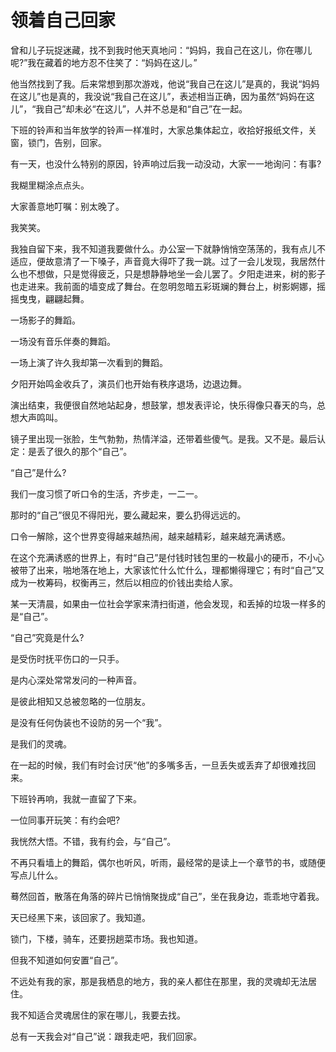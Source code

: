 # 领着自己回家

曾和儿子玩捉迷藏，找不到我时他天真地问：“妈妈，我自己在这儿，你在哪儿呢?”我在藏着的地方忍不住笑了：“妈妈在这儿。” 

他当然找到了我。后来常想到那次游戏，他说“我自己在这儿”是真的，我说“妈妈在这儿”也是真的，我没说“我自己在这儿”，表述相当正确，因为虽然“妈妈在这儿”，“我自己”却未必“在这儿”，人并不总是和“自己”在一起。 

下班的铃声和当年放学的铃声一样准时，大家总集体起立，收拾好报纸文件，关窗，锁门，告别，回家。 

有一天，也没什么特别的原因，铃声响过后我一动没动，大家一一地询问：有事? 

我糊里糊涂点点头。 

大家善意地叮嘱：别太晚了。 

我笑笑。 

我独自留下来，我不知道我要做什么。办公室一下就静悄悄空荡荡的，我有点儿不适应，便故意清了一下嗓子，声音竟大得吓了我一跳。过了一会儿发现，我居然什么也不想做，只是觉得疲乏，只是想静静地坐一会儿罢了。夕阳走进来，树的影子也走进来。我前面的墙变成了舞台。在忽明忽暗五彩斑斓的舞台上，树影婀娜，摇摇曳曳，翩翩起舞。 

一场影子的舞蹈。 

一场没有音乐伴奏的舞蹈。 

一场上演了许久我却第一次看到的舞蹈。 

夕阳开始鸣金收兵了，演员们也开始有秩序退场，边退边舞。 

演出结束，我便很自然地站起身，想鼓掌，想发表评论，快乐得像只春天的鸟，总想大声鸣叫。 

镜子里出现一张脸，生气勃勃，热情洋溢，还带着些傻气。是我。又不是。最后认定：是丢了很久的那个“自己”。 

“自己”是什么? 

我们一度习惯了听口令的生活，齐步走，一二一。 

那时的“自己”很见不得阳光，要么藏起来，要么扔得远远的。 

口令一解除，这个世界变得越来越热闹，越来越精彩，越来越充满诱惑。 

在这个充满诱惑的世界上，有时“自己”是付钱时钱包里的一枚最小的硬币，不小心被带了出来，啪地落在地上，大家该忙什么忙什么，理都懒得理它；有时“自己”又成为一枚筹码，权衡再三，然后以相应的价钱出卖给人家。 

某一天清晨，如果由一位社会学家来清扫街道，他会发现，和丢掉的垃圾一样多的是“自己”。 

“自己”究竟是什么? 

是受伤时抚平伤口的一只手。 

是内心深处常常发问的一种声音。 

是彼此相知又总被忽略的一位朋友。 

是没有任何伪装也不设防的另一个“我”。 

是我们的灵魂。 

在一起的时候，我们有时会讨厌“他”的多嘴多舌，一旦丢失或丢弃了却很难找回来。 

下班铃再响，我就一直留了下来。 

一位同事开玩笑：有约会吧? 

我恍然大悟。不错，我有约会，与“自己”。 

不再只看墙上的舞蹈，偶尔也听风，听雨，最经常的是读上一个章节的书，或随便写点儿什么。 

蓦然回首，散落在角落的碎片已悄悄聚拢成“自己”，坐在我身边，乖乖地守着我。 

天已经黑下来，该回家了。我知道。 

锁门，下楼，骑车，还要拐趟菜市场。我也知道。 

但我不知道如何安置“自己”。 

不远处有我的家，那是我栖息的地方，我的亲人都住在那里，我的灵魂却无法居住。 

我不知适合灵魂居住的家在哪儿，我要去找。 

总有一天我会对“自己”说：跟我走吧，我们回家。
 
